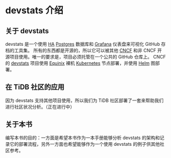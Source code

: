 # devstats 介绍

## 关于 devstats

devstats 是一个使用 [HA](https://github.com/zalando/patroni) [Postgres](https://www.postgresql.org) 数据库和 [Grafana](https://grafana.com) 仪表盘来可视化 GitHub 存档的工具集。
所有的东西都是开源的，所以它可以被其他 [CNCF](https://www.cncf.io/) 和非 CNCF 开源项目使用。唯一的要求是，项目必须托管在一个公共的 GitHub 仓库上。
CNCF 的 [devstats](https://devstats.cncf.io/) 项目使用 [Equinix](https://www.equinix.com/) 裸机 [Kubernetes](https://kubernetes.io) 节点部署，并使用 [Helm](https://helm.sh/) 图部署。

## 在 TiDB 社区的应用

因为 devstats 支持其他项目使用，所以我们为 TiDB 社区部署了一套来帮助我们进行社区状况分析。（正在进行中）

## 关于本书

编写本书的目的：一方面是希望本书作为一本手册能够分析 devstats 的架构和记录它的部署流程，另外一方面也希望能够作为一个使用 devstats 的例子供其他社区参考。
